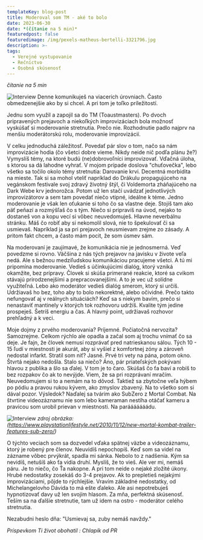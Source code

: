 ```yaml
---
templateKey: blog-post
title: Moderoval som TM - aké to bolo
date: 2023-06-30
date: *(čítanie na 5 min)*
featuredpost: false
featuredimage: /img/pexels-matheus-bertelli-3321796.jpg
description: >-
tags:
  - Verejné vystupovanie
  - Rečníctvo
  - Osobná skúsenosť
---
```


*čítanie na 5 min*

![Interview](/img/communication-pexels-tima.jpg)
Denne komunikuješ na viacerich úrovniach. Často obmedzenejšie ako by si chcel. A pri tom je toľko príležitostí.

Jednu som využil a zapojil sa do TM (Toaustmasters). Po dvoch pripravených prejavoch a niekoľkých improvizáciach bola možnosť vyskúšať si moderovanie stretnutia. Prečo nie. Rozhodnutie padlo najprv na menšiu moderátorskú rolu, moderovanie improvizácií. 

V celku jednoduchá záležitosť. Povedať pár slov o tom, načo sa nám improvizácie hodia (čo všetci dobre vieme. Nikdy neide nič podľa plánu že?) Vymyslíš témy, na ktoré budú (ne)dobrovoľníci improvizovať. Vďačná úloha, s ktorou sa dá lahodne vyhrať. V mojom prípade doslova "chuťovečka", lebo všetko sa točilo okolo témy stretnutia: Darovanie krvi. Decentná morbidita na mieste. Tak si sa mohol vteliť napríklad do Drákulu propagujúceho na vegánskom festivale svoj zdravý životný štýl, či Voldemorta zháňajúceho na Dark Webe krv jednorožca. Potom už len stačí uvádzať jednotlivých improvizátorov a sem tam povedať niečo vtipné, ideálne k téme. Jedno moderovanie je však len oťukanie si toho čo sa vlastne deje. Stojíš tam ako päť peňazí a rozmýšľaš čo s tým. Niečo si pripravíš na úvod, nejako to dostaneš von a kopu vecí si vôbec neuvedomuješ. Hlavne neverbálnu stránku. Máš čo robiť aby si nekomolil slová, nie to špekulovať či sa usmievaš. Napríklad ja sa pri prejavoch neusmievam zrejme zo zásady. A pritom fakt chcem, a často mám pocit, že som úsmev sám. 

Na moderovaní je zaujímavé, že komunikácia nie je jednosmerná. Veď povedzme si rovno. Väčšina z nás tých prejavov na javisku v živote veľa nedá. Ale s bežnou medziľudskou komunikáciou pracujeme všetci. A tú mi pripomína moderovanie. Vedieš s účinkujúcimi dialóg, ktorý vzniká okamžite, bez prípravy. Človek si skúša primerané reakcie, ktoré sa cvikom stávajú prirodzenejšími a prepracovanejšími. A to je vec už solídne využiteľná. Lebo ako moderátor vedieš dialóg smerom, ktorý si určíš. Udržiavaš ho bez, toho aby to bolo nekorektné, alebo očividné. Prečo takto nefungovať aj v reálnych situáciách? Keď sa s niekym bavím, prečo si nenastaviť mantinely v ktorých tok rozhovoru udržíš. Kvalite tým jedine prospeješ. Šetríš energiu a čas. A hlavný point, udržiavaš rozhovor prehľadný a k veci.   

Moje dojmy z prvého moderovania? Príjemné. Počiatočná nervozita? Samozrejme. Celkom rýchlo ale opadla a začal som aj trochu vnímať čo sa deje. Je fajn, že človek nemusí rozprávať pred natrieskanou sálou. Tých 10 - 15 ľudí v miestnosti je akurát, aby si vyšiel z komfortnej zóny a zároveň nedostal infarkt. Stratil som niť? Jasné. Prvé tri vety na pána, potom okno. Štvrtá nejako nedošla. Stalo sa niečo? Áno, pár priateľských pokývaní hlavou z publika a šlo sa ďalej. V tom je to čaro. Skúšaš čo ťa baví a robíš to bez rozpakov čo ak to nevýjde. Viem, že sa pri rozprávaní mračím. Neuvedomujem si to a nemám na to dôvod. Taktiež sa zbytočne veľa hýbem po pódiu a pravou rukou kývem, ako zmyslov zbavený. Na to všetko som si dával pozor. Výsledok? Naďalej sa tvárim ako SubZero z Mortal Combat. Na štvrtine videozáznamu nie som lebo kameraman nestíha otáčať kameru a pravicou som urobil prievan v miestnosti. Na parááááááádu. 

![Interview](/img/Subzero_legendary.jpg)
*zdroj obrázka:(https://www.playstationlifestyle.net/2010/11/12/new-mortal-kombat-trailer-features-sub-zero/)*

O týchto veciach som sa dozvedel vďaka spätnej väzbe a videozáznamu, ktorý je robený pre členov. Neuvidíš nepochopíš. Keď som sa videl na zázname vôbec prvýkrát, spadla mi sánka. Nebolo to z nadšenia. Kým sa nevidíš, netušíš ako ťa vidia druhí. Myslíš, že to vieš. Ale ver mi, nemáš páru. Je to niečo, čo Ťa nakopne. A pri tom neide o nejaké zložité úkony. Hrubé nedostatky zosekáš do 3-4 prejavov. Ak to prepletieš nejakými improvizáciami, pôjde to rýchlejšie. Vravím základné nedostatky, od Michelangelovho Dávida to má ešte ďaleko. Ale asi nepotrebuješ hypnotizovať davy už len svojím hlasom. Za mňa, perfektná skúsenosť. Teším sa na ďalšie stretnutie, tam už idem na ostro - moderátor celého stretnutia. 

Nezabudni heslo dňa: "Usmievaj sa, zuby nemáš navždy." 

*Príspevkom Ti život obohatil : Chlapík od PR* 
